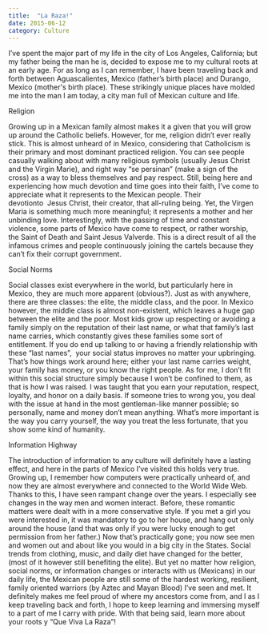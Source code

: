 ```yaml
---
title:  "La Raza!"
date: 2015-06-12
category: Culture
---
```

I’ve spent the major part of my life in the city of Los Angeles, California; but my father being the man he is, decided to expose me to my cultural roots at an early age. For as long as I can remember, I have been traveling back and forth between Aguascalientes, Mexico (father’s birth place) and Durango, Mexico (mother's birth place). These strikingly unique places have molded me into the man I am today, a city man full of Mexican culture and life.

Religion


Growing up in a Mexican family almost makes it a given that you will grow up around the Catholic beliefs. However, for me, religion didn’t ever really stick. This is almost unheard of in Mexico, considering that Catholicism is their primary and most dominant practiced religion. You can see people casually walking about with many religious symbols (usually Jesus Christ and the Virgin Marie), and right way “se persinan” (make a sign of the cross) as a way to bless themselves and pay respect. Still, being here and experiencing how much devotion and time goes into their faith, I’ve come to appreciate what it represents to the Mexican people. Their devotionto  Jesus Christ, their creator, that all-ruling being. Yet, the Virgen Maria is something much more meaningful; it represents a mother and her unbinding love. Interestingly, with the passing of time and constant violence, some parts of Mexico have come to respect, or rather worship, the Saint of Death and Saint Jesus Valverde. This is a direct result of all the infamous crimes and people continuously joining the cartels because they can’t fix their corrupt government.

Social Norms


Social classes exist everywhere in the world, but particularly here in Mexico, they are much more apparent (obvious?). Just as with anywhere, there are three classes: the elite, the middle class, and the poor. In Mexico however, the middle class is almost non-existent, which leaves a huge gap between the elite and the poor. Most kids grow up respecting or avoiding a family simply on the reputation of their last name, or what that family’s last name carries, which constantly gives these families some sort of entitlement. If you do end up talking to or having a friendly relationship with these “last names”,  your social status improves no matter your upbringing. That’s how things work around here; either your last name carries weight, your family has money, or you know the right people. As for me, I don’t fit within this social structure simply because I won’t be confined to them, as that is how I was raised. I was taught that you earn your reputation, respect, loyalty, and honor on a daily basis. If someone tries to wrong you, you deal with the issue at hand in the most gentleman-like manner possible; so personally, name and money don’t mean anything. What’s more important is the way you carry yourself, the way you treat the less fortunate, that you show some kind of humanity. 

Information Highway


The introduction of information to any culture will definitely have a lasting effect, and here in the parts of Mexico I’ve visited this holds very true. Growing up, I remember how computers were practically unheard of, and now they are almost everywhere and connected to the World Wide Web. Thanks to this, I have seen rampant change over the years. I especially see changes in the way men and women interact. Before, these romantic matters were dealt with in a more conservative style. If you met a girl you were interested in, it was mandatory to go to her house, and hang out only around the house (and that was only if you were lucky enough to get permission from her father.) Now that’s practically gone; you now see men and women out and about like you would in a big city in the States. Social trends from clothing, music, and daily diet have changed for the better, (most of it however still benefiting the elite). But yet no matter how religion, social norms, or information changes or interacts with us (Mexicans) in our daily life, the Mexican people are still some of the hardest working, resilient, family oriented warriors (by Aztec and Mayan Blood) I’ve seen and met. It definitely makes me feel proud of where my ancestors come from, and I as I keep traveling back and forth, I hope to keep learning and immersing myself to a part of me I carry with pride. With that being said, learn more about your roots y “Que Viva La Raza”!